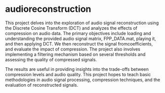 # audioreconstruction

This project delves into the exploration of audio signal reconstruction using the Discrete Cosine Transform (DCT) and analyzes the effects of compression on audio data. The primary objectives include loading and understanding the provided audio signal matrix, FPP_DATA.mat, playing it, and then applying DCT. We then reconstruct the signal fromcoefficients, and evaluate the impact of compression. The project also involves implementing a filtering mechanism based on several thresholds and assessing the quality of compressed signals.

The results are useful in providing insights into the trade-offs between compression levels and audio quality. This project hopes to teach basic methodologies in audio signal processing, compression techniques, and the evaluation of reconstructed signals.
